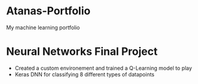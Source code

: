 # Atanas-Portfolio
My machine learning portfolio

# Neural Networks Final Project
* Created a custom environement and trained a Q-Learning model to play
* Keras DNN for classifying 8 different types of datapoints

